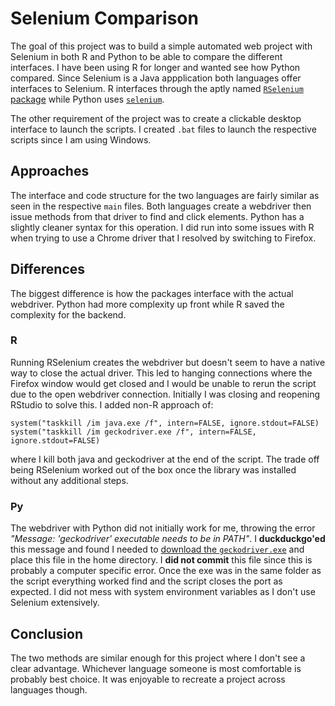 # Selenium Comparison

The goal of this project was to build a simple automated web project with Selenium in both R and Python to be able to compare the different interfaces. I have been using R for longer and wanted see how Python compared. Since Selenium is a Java appplication both languages offer interfaces to Selenium. R interfaces through the aptly named [`RSelenium` package](https://www.rdocumentation.org/packages/RSelenium/versions/1.7.7) while Python uses [`selenium`](https://pypi.org/project/selenium/).

The other requirement of the project was to create a clickable desktop interface to launch the scripts. I created `.bat` files to launch the respective scripts since I am using Windows.

## Approaches
The interface and code structure for the two languages are fairly similar as seen in the respective `main` files. Both languages create a webdriver then issue methods from that driver to find and click elements. Python has a slightly cleaner syntax for this operation. I did run into some issues with R when trying to use a Chrome driver that I resolved by switching to Firefox.

## Differences
The biggest difference is how the packages interface with the actual webdriver. Python had more complexity up front while R saved the complexity for the backend.

### R
Running RSelenium creates the webdriver but doesn't seem to have a native way to close the actual driver. This led to hanging connections where the Firefox window would get closed and I would be unable to rerun the script due to the open webdriver connection. Initially I was closing and reopening RStudio to solve this. I added non-R approach of:
```
system("taskkill /im java.exe /f", intern=FALSE, ignore.stdout=FALSE)
system("taskkill /im geckodriver.exe /f", intern=FALSE, ignore.stdout=FALSE)
```
where I kill both java and geckodriver at the end of the script. The trade off being RSelenium worked out of the box once the library was installed without any additional steps.

### Py
The webdriver with Python did not initially work for me, throwing the error *"Message: 'geckodriver' executable needs to be in PATH"*. I **duckduckgo'ed** this message and found I needed to [download the `geckodriver.exe`](https://github.com/mozilla/geckodriver/releases) and place this file in the home directory. I **did not commit** this file since this is probably a computer specific error. Once the exe was in the same folder as the script everything worked find and the script closes the port as expected. I did not mess with system environment variables as I don't use Selenium extensively.

## Conclusion
The two methods are similar enough for this project where I don't see a clear advantage. Whichever language someone is most comfortable is probably best choice. It was enjoyable to recreate a project across languages though.